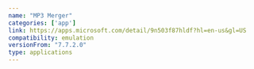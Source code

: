 ```yaml
---
name: "MP3 Merger"
categories: ['app']
link: https://apps.microsoft.com/detail/9n503f87hldf?hl=en-us&gl=US
compatibility: emulation
versionFrom: "7.7.2.0"
type: applications
---
```



